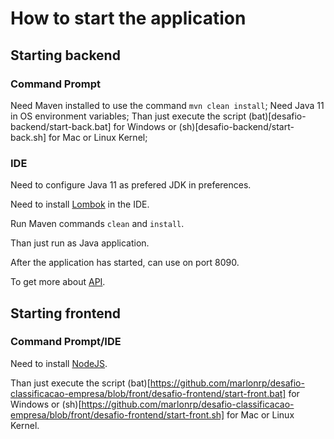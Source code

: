 # How to start the application

## Starting backend

### Command Prompt

Need Maven installed to use the command `mvn clean install`;
Need Java 11 in OS environment variables;
Than just execute the script (bat)[desafio-backend/start-back.bat] for Windows or (sh)[desafio-backend/start-back.sh] for Mac or Linux Kernel;

### IDE

Need to configure Java 11 as prefered JDK in preferences.

Need to install [Lombok](https://projectlombok.org/) in the IDE.

Run Maven commands `clean` and `install`.

Than just run as Java application.

After the application has started, can use on port 8090.

To get more about [API](desafio-backend/README.md).

## Starting frontend

### Command Prompt/IDE

Need to install [NodeJS](https://nodejs.org/en/download/).

Than just execute the script (bat)[https://github.com/marlonrp/desafio-classificacao-empresa/blob/front/desafio-frontend/start-front.bat] for Windows or (sh)[https://github.com/marlonrp/desafio-classificacao-empresa/blob/front/desafio-frontend/start-front.sh] for Mac or Linux Kernel.
